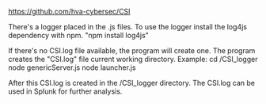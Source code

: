 https://github.com/hva-cybersec/CSI

There's a logger placed in the .js files. To use the logger install the log4js dependency with npm.
"npm install log4js"

If there's no CSI.log file available, the program will create one. The program creates the "CSI.log" file current working directory. 
Example:
cd /CSI_logger
node genericServer.js
node launcher.js

After this CSI.log is created in the /CSI_logger directory. 
The CSI.log can be used in Splunk for further analysis.
